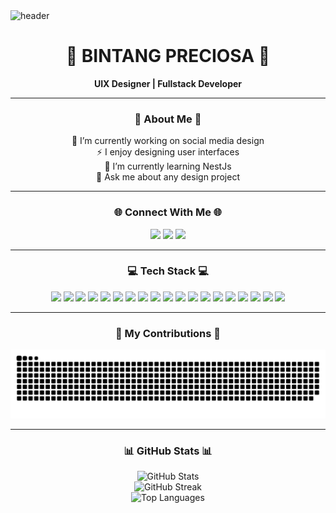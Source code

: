 <!-- Header -->
<picture>
  <source media="(prefers-color-scheme: dark)" srcset="https://capsule-render.vercel.app/api?type=waving&color=0:00c6ff,100:0072ff&height=160&section=header&fontSize=45&fontColor=ffffff&fontAlignY=40" />
  <source media="(prefers-color-scheme: light)" srcset="https://capsule-render.vercel.app/api?type=waving&color=0:00c6ff,100:0072ff&height=160&section=header&text=Welcome!&fontSize=45&fontColor=ffffff&fontAlignY=40" />
  <img alt="header" src="https://capsule-render.vercel.app/api?type=waving&color=0:00c6ff,100:0072ff&height=160&section=header&text=Welcome!&fontSize=45&fontColor=ffffff&fontAlignY=40" />
</picture>

<div align="center">

# 🌟 BINTANG PRECIOSA 🌟

**UIX Designer | Fullstack Developer**

---

### 💫 About Me 💫

🔭 I’m currently working on social media design  
⚡ I enjoy designing user interfaces  
🌱 I’m currently learning NestJs  
💬 Ask me about any design project

---

### 🌐 Connect With Me 🌐

<a href="https://instagram.com/bintangpreciosa"><img src="https://img.shields.io/badge/Instagram-%23E4405F.svg?style=for-the-badge&logo=Instagram&logoColor=white" /></a>
<a href="https://linkedin.com/in/bintangpreciosa"><img src="https://img.shields.io/badge/LinkedIn-%230077B5.svg?style=for-the-badge&logo=linkedin&logoColor=white" /></a>
<a href="mailto:bintangpreciosa@gmail.com"><img src="https://img.shields.io/badge/Email-D14836?style=for-the-badge&logo=gmail&logoColor=white" /></a>

---

### 💻 Tech Stack 💻

<img src="https://img.shields.io/badge/Flutter-%2302569B.svg?style=for-the-badge&logo=Flutter&logoColor=white" />
<img src="https://img.shields.io/badge/html5-%23E34F26.svg?style=for-the-badge&logo=html5&logoColor=white" />
<img src="https://img.shields.io/badge/javascript-%23323330.svg?style=for-the-badge&logo=javascript&logoColor=%23F7DF1E" />
<img src="https://img.shields.io/badge/java-%23ED8B00.svg?style=for-the-badge&logo=openjdk&logoColor=white" />
<img src="https://img.shields.io/badge/php-%23777BB4.svg?style=for-the-badge&logo=php&logoColor=white" />
<img src="https://img.shields.io/badge/python-3670A0?style=for-the-badge&logo=python&logoColor=ffdd54" />
<img src="https://img.shields.io/badge/css3-%231572B6.svg?style=for-the-badge&logo=css3&logoColor=white" />
<img src="https://img.shields.io/badge/mysql-4479A1.svg?style=for-the-badge&logo=mysql&logoColor=white" />
<img src="https://img.shields.io/badge/laravel-%23FF2D20.svg?style=for-the-badge&logo=laravel&logoColor=white" />
<img src="https://img.shields.io/badge/adobe%20illustrator-%23FF9A00.svg?style=for-the-badge&logo=adobe%20illustrator&logoColor=white" />
<img src="https://img.shields.io/badge/adobe%20photoshop-%2331A8FF.svg?style=for-the-badge&logo=adobe%20photoshop&logoColor=white" />
<img src="https://img.shields.io/badge/Canva-%2300C4CC.svg?style=for-the-badge&logo=Canva&logoColor=white" />
<img src="https://img.shields.io/badge/figma-%23F24E1E.svg?style=for-the-badge&logo=figma&logoColor=white" />
<img src="https://img.shields.io/badge/Dribbble-EA4C89?style=for-the-badge&logo=dribbble&logoColor=white" />
<img src="https://img.shields.io/badge/adobe-%23FF0000.svg?style=for-the-badge&logo=adobe&logoColor=white" />
<img src="https://img.shields.io/badge/tailwindcss-%2338B2AC.svg?style=for-the-badge&logo=tailwind-css&logoColor=white" />
<img src="https://img.shields.io/badge/dart-%230175C2.svg?style=for-the-badge&logo=dart&logoColor=white" />
<img src="https://img.shields.io/badge/Filament-FFAA00?style=for-the-badge&logoColor=%23000000" />
<img src="https://img.shields.io/badge/flask-%23000.svg?style=for-the-badge&logo=flask&logoColor=white" />

---

### 🐍 My Contributions 🐍

<picture>
  <source media="(prefers-color-scheme: dark)" srcset="https://raw.githubusercontent.com/bintangpreciosa/bintangpreciosa/output/github-snake-dark.svg" />
  <source media="(prefers-color-scheme: light)" srcset="https://raw.githubusercontent.com/bintangpreciosa/bintangpreciosa/output/github-snake.svg" />
  <img alt="github-snake" src="https://raw.githubusercontent.com/bintangpreciosa/bintangpreciosa/output/github-snake.svg" />
</picture>

---

### 📊 GitHub Stats 📊

<picture>
  <source media="(prefers-color-scheme: dark)" srcset="https://github-readme-stats.vercel.app/api?username=bintangpreciosa&theme=radical&hide_border=true&include_all_commits=true&count_private=false" />
  <source media="(prefers-color-scheme: light)" srcset="https://github-readme-stats.vercel.app/api?username=bintangpreciosa&theme=light&hide_border=false&include_all_commits=true&count_private=false" />
  <img alt="GitHub Stats" src="https://github-readme-stats.vercel.app/api?username=bintangpreciosa&theme=radical&hide_border=true&include_all_commits=true&count_private=false" />
</picture>

<br/>

<picture>
  <source media="(prefers-color-scheme: dark)" srcset="https://nirzak-streak-stats.vercel.app/?user=bintangpreciosa&theme=radical&hide_border=true" />
  <source media="(prefers-color-scheme: light)" srcset="https://nirzak-streak-stats.vercel.app/?user=bintangpreciosa&theme=light&hide_border=false" />
  <img alt="GitHub Streak" src="https://nirzak-streak-stats.vercel.app/?user=bintangpreciosa&theme=radical&hide_border=true" />
</picture>

<br/>

<picture>
  <source media="(prefers-color-scheme: dark)" srcset="https://github-readme-stats.vercel.app/api/top-langs/?username=bintangpreciosa&theme=radical&hide_border=true&layout=compact" />
  <source media="(prefers-color-scheme: light)" srcset="https://github-readme-stats.vercel.app/api/top-langs/?username=bintangpreciosa&theme=light&hide_border=false&layout=compact" />
  <img alt="Top Languages" src="https://github-readme-stats.vercel.app/api/top-langs/?username=bintangpreciosa&theme=radical&hide_border=true&layout=compact" />
</picture>

</div>

